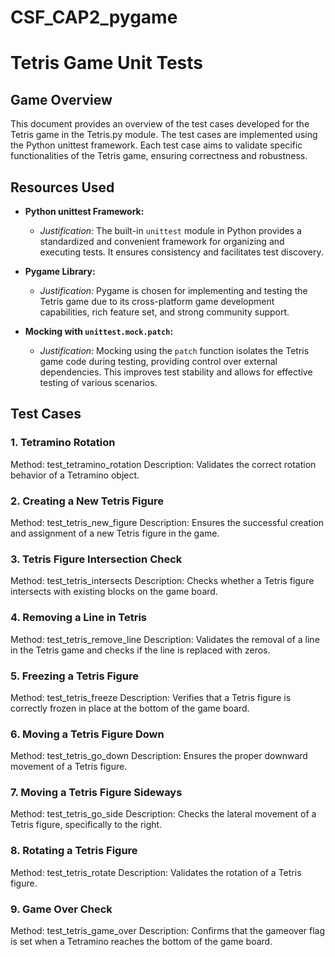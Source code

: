 # CSF_CAP2_pygame
# Tetris Game Unit Tests

## Game Overview

This document provides an overview of the test cases developed for the Tetris game in the Tetris.py module. The test cases are implemented using the Python unittest framework. Each test case aims to validate specific functionalities of the Tetris game, ensuring correctness and robustness.

## Resources Used

- **Python unittest Framework:**
  - *Justification:* The built-in `unittest` module in Python provides a standardized and convenient framework for organizing and executing tests. It ensures consistency and facilitates test discovery.

- **Pygame Library:**
  - *Justification:* Pygame is chosen for implementing and testing the Tetris game due to its cross-platform game development capabilities, rich feature set, and strong community support.

- **Mocking with `unittest.mock.patch`:**
  - *Justification:* Mocking using the `patch` function isolates the Tetris game code during testing, providing control over external dependencies. This improves test stability and allows for effective testing of various scenarios.

## Test Cases

### 1. Tetramino Rotation

Method: test_tetramino_rotation
Description: Validates the correct rotation behavior of a Tetramino object.

### 2. Creating a New Tetris Figure

Method: test_tetris_new_figure
Description: Ensures the successful creation and assignment of a new Tetris figure in the game.

### 3. Tetris Figure Intersection Check
    
Method: test_tetris_intersects
Description: Checks whether a Tetris figure intersects with existing blocks on the game board.


### 4. Removing a Line in Tetris

Method: test_tetris_remove_line
Description: Validates the removal of a line in the Tetris game and checks if the line is replaced with zeros.

### 5. Freezing a Tetris Figure

Method: test_tetris_freeze
Description: Verifies that a Tetris figure is correctly frozen in place at the bottom of the game board.

### 6. Moving a Tetris Figure Down

Method: test_tetris_go_down
Description: Ensures the proper downward movement of a Tetris figure.

### 7. Moving a Tetris Figure Sideways

Method: test_tetris_go_side
Description: Checks the lateral movement of a Tetris figure, specifically to the right.

### 8. Rotating a Tetris Figure

Method: test_tetris_rotate
Description: Validates the rotation of a Tetris figure.

### 9. Game Over Check

Method: test_tetris_game_over
Description: Confirms that the gameover flag is set when a Tetramino reaches the bottom of the game board.




    
